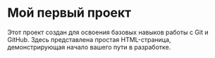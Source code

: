 # Мой первый проект

Этот проект создан для освоения базовых навыков работы с Git и GitHub. Здесь представлена простая HTML-страница, демонстрирующая начало вашего пути в разработке.